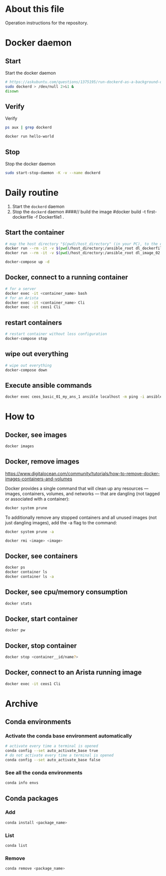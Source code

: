 # About this file
Operation instructions for the repository.

# Docker daemon
## Start
Start the docker daemon
```bash
# https://askubuntu.com/questions/1375195/run-dockerd-as-a-background-on-wsl-ubuntu
sudo dockerd > /dev/null 2>&1 & 
disown
```

## Verify
Verify 
```bash 
ps aux | grep dockerd
```

```bash 
docker run hello-world
```

## Stop
Stop the docker daemon
```bash
sudo start-stop-daemon -K -v --name dockerd
```

# Daily routine
1. Start the `dockerd` daemon
2. Stop the `dockerd` daemon
####// build the image
#docker build -t first-dockerfile -f Dockerfile1 .

## Start the container
```bash
# map the host directory "$(pwd)/host_directory" (in your PC), to the directory "ansible" in the image"
docker run --rm -it -v $(pwd)/host_directory:/ansible_root dl_dockerfile_02 bash
docker run --rm -it -v $(pwd)/host_directory:/ansible_root dl_image_02 bash
```

```bash
docker-compose up -d
```

## Docker, connect to a running container
```bash
# for a server
docker exec -it <container_name> bash
# for an Arista
docker exec -it <container_name> Cli
docker exec -it ceos1 Cli
```

## restart containers
```bash
# restart container without loss configuration
docker-compose stop
```

## wipe out everything
```bash
# wipe out everything
docker-compose down
```

## Execute ansible commands
```bash
docker exec ceos_basic_01_my_ans_1 ansible localhost -m ping -i ansible_root/inventory.txt
```


# How to
## Docker, see images
```bash
docker images
```

## Docker, remove images
<https://www.digitalocean.com/community/tutorials/how-to-remove-docker-images-containers-and-volumes>

Docker provides a single command that will clean up any resources — images, containers, volumes, and networks — that are dangling (not tagged or associated with a container):
```bash
docker system prune
```

To additionally remove any stopped containers and all unused images (not just dangling images), add the -a flag to the command:
```bash
docker system prune -a
```

```bash
docker rmi <image> <image>
```


## Docker, see containers
```bash
docker ps
docker container ls
docker container ls -a
```

## Docker, see cpu/memory consumption
```bash
docker stats
```

## Docker, start container
```bash
docker pw
```

## Docker, stop container
```bash
docker stop <container__id/name?>
```

## Docker, connect to an Arista running image
```bash
docker exec -it ceos1 Cli
```


# Archive
## Conda environments

### Activate the conda base environment automatically

```bash
# activate every time a terminal is opened
conda config --set auto_activate_base true
# do not activate every time a terminal is opened
conda config --set auto_activate_base false
```

### See all the conda environments
```bash
conda info envs
```

## Conda packages
### Add
```bash
conda install <package_name>
```
### List
```bash
conda list
```

### Remove
```bash
conda remove <package_name>
```